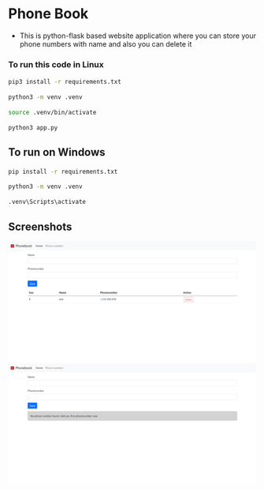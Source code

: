 # Phone Book
- This is python-flask based website application where you can store your phone numbers with name and also you can delete it

### To run this code in Linux

```sh
pip3 install -r requirements.txt
```

```sh
python3 -m venv .venv
```

```sh
source .venv/bin/activate
```

```sh
python3 app.py
```

## To run on Windows

```sh
pip install -r requirements.txt
```

```sh
python3 -m venv .venv
```

```sh
.venv\Scripts\activate
```

## Screenshots
![Screenshot_1](Screenshots/s1.png)
![Screenshot_2](Screenshots/s2.png)
